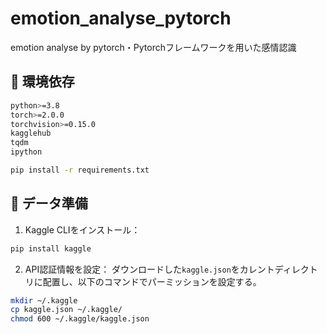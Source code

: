 # emotion_analyse_pytorch
emotion analyse by pytorch・Pytorchフレームワークを用いた感情認識

## 🧰 環境依存

```bash
python>=3.8
torch>=2.0.0
torchvision>=0.15.0
kagglehub
tqdm
ipython
```

```bash
pip install -r requirements.txt
````

## 📁 データ準備
1. Kaggle CLIをインストール：
```bash
pip install kaggle
```
2. API認証情報を設定：
ダウンロードした`kaggle.json`をカレントディレクトリに配置し、以下のコマンドでパーミッションを設定する。
```bash
mkdir ~/.kaggle
cp kaggle.json ~/.kaggle/
chmod 600 ~/.kaggle/kaggle.json
```

